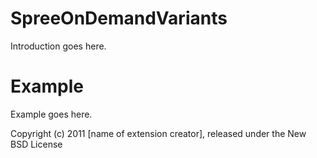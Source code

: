 SpreeOnDemandVariants
=====================

Introduction goes here.


Example
=======

Example goes here.


Copyright (c) 2011 [name of extension creator], released under the New BSD License
